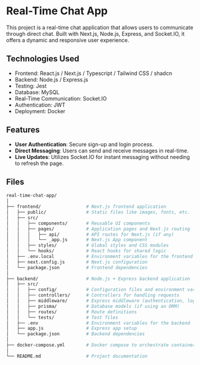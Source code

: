 # Real-Time Chat App

This project is a real-time chat application that allows users to communicate through direct chat. Built with Next.js, Node.js, Express, and Socket.IO, it offers a dynamic and responsive user experience.

## Technologies Used

- Frontend: React.js / Next.js / Typescript / Tailwind CSS / shadcn
- Backend: Node.js / Express.js
- Testing: Jest
- Database: MySQL
- Real-Time Communication: Socket.IO
- Authentication: JWT
- Deployment: Docker

## Features

- **User Authentication**: Secure sign-up and login process.
- **Direct Messaging**: Users can send and receive messages in real-time.
- **Live Updates**: Utilizes Socket.IO for instant messaging without needing to refresh the page.

## Files

```bash
real-time-chat-app/
│
├── frontend/                 # Next.js frontend application
│   ├── public/               # Static files like images, fonts, etc.
│   ├── src/
│   │   ├── components/       # Reusable UI components
│   │   ├── pages/            # Application pages and Next.js routing
│   │   │   ├── api/          # API routes for Next.js (if any)
│   │   │   └── _app.js       # Next.js App component
│   │   ├── styles/           # Global styles and CSS modules
│   │   └── hooks/            # React hooks for shared logic
│   ├── .env.local            # Environment variables for the frontend
│   ├── next.config.js        # Next.js configuration
│   └── package.json          # Frontend dependencies
│
├── backend/                  # Node.js + Express backend application
│   ├── src/
│   │   ├── config/           # Configuration files and environment variable management
│   │   ├── controllers/      # Controllers for handling requests
│   │   ├── middleware/       # Express middleware (authentication, logging, etc.)
│   │   ├── prisma/           # Database models (if using an ORM)
│   │   ├── routes/           # Route definitions
│   │   └── tests/            # Test files
│   ├── .env                  # Environment variables for the backend
│   ├── app.js                # Express app setup
│   └── package.json          # Backend dependencies
│
├── docker-compose.yml        # Docker compose to orchestrate containers
│
└── README.md                 # Project documentation

